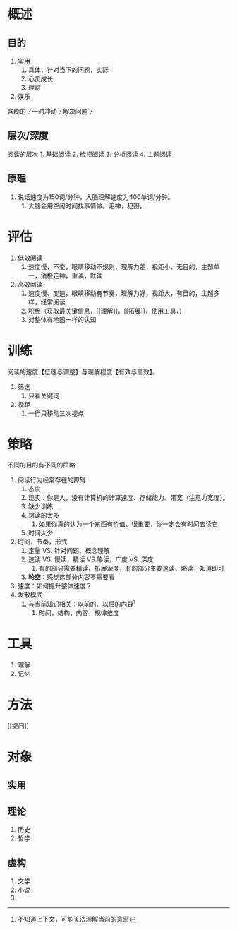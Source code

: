 # 概述
## 目的
1. 实用
	1. 具体，针对当下的问题，实际
	2. 心灵成长
	3. 理财
2. 娱乐

含糊的？一时冲动？解决问题？
## 层次/深度
阅读的层次
	1. 基础阅读
	2. 检视阅读
	3. 分析阅读
	4. 主题阅读
## 原理
1. 说话速度为150词/分钟，大脑理解速度为400单词/分钟。
	1. 大脑会用空闲时间找事情做。走神，犯困。
# 评估
1. 低效阅读
	1. 速度慢、不变，眼睛移动不规则，理解力差，视距小，无目的，主题单一，消极走神，重读，默读
2. 高效阅读
	1. 速度慢、变速，眼睛移动有节奏，理解力好，视距大，有目的，主题多样，经常阅读
	2. 积极（获取最关键信息，[[理解]]，[[拓展]]，使用工具，）
	3. 对整体有地图一样的认知
# 训练
阅读的速度【低速与调整】与理解程度【有效与高效】。
1. 筛选
	1. 只看关键词
2. 视距
	1. 一行只移动三次视点
# 策略
不同的目的有不同的策略
1. 阅读行为经常存在的障碍
	1. 态度
	2. 现实：你是人，没有计算机的计算速度、存储能力、带宽（注意力宽度）。
	3. 缺少训练
	4. 想读的太多
		1. 如果你真的认为一个东西有价值、很重要，你一定会有时间去读它
	5. 时间太少
2. 时间，节奏，形式
	1. 定量 VS. 针对问题、概念理解
	2. 速读 VS. 慢读，精读 VS.略读，广度 VS. 深度
		1. 有的部分需要精读、拓展深度，有的部分主要速读、略读，知道即可
	3. **轮空**：感觉这部分内容不需要看
3. 速度：如何提升整体速度？
4. 发散模式
	1. 与当前知识相关：以前的、以后的内容[^1]
		1. 时间，结构，内容，规律维度
# 工具
1. 理解
2. 记忆
# 方法
[[提问]] 

# 对象
## 实用
## 理论
1. 历史
2. 哲学
## 虚构
1. 文学
4. 小说
5. 

[^1]: 不知道上下文，可能无法理解当前的意思